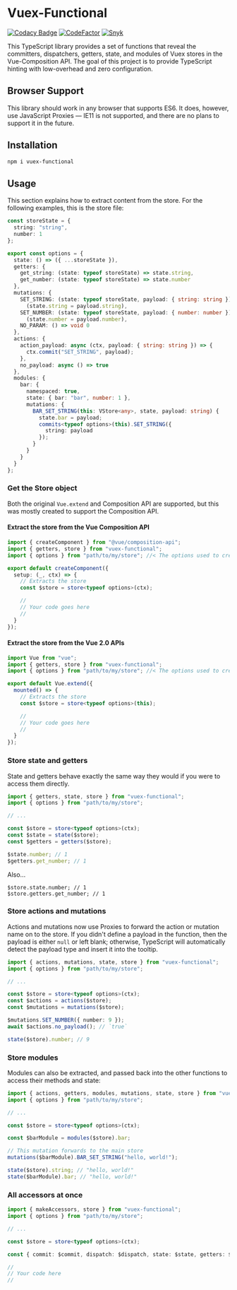 # Vuex-Functional

[![Codacy Badge](https://api.codacy.com/project/badge/Grade/2ec0befb33e6426bb85f60038fe62ca3)](https://www.codacy.com/manual/stevethedev/vuex-functional?utm_source=github.com&amp;utm_medium=referral&amp;utm_content=stevethedev/vuex-functional&amp;utm_campaign=Badge_Grade)
[![CodeFactor](https://www.codefactor.io/repository/github/stevethedev/vuex-functional/badge)](https://www.codefactor.io/repository/github/stevethedev/vuex-functional)
[![Snyk](https://img.shields.io/snyk/vulnerabilities/github/stevethedev/vuex-functional)](https://img.shields.io/snyk/vulnerabilities/github/stevethedev/vuex-functional)

This TypeScript library provides a set of functions that reveal the committers,
dispatchers, getters, state, and modules of Vuex stores in the Vue-Composition
API. The goal of this project is to provide TypeScript hinting with low-overhead
and zero configuration.

## Browser Support

This library should work in any browser that supports ES6. It does, however, use
JavaScript Proxies — IE11 is not supported, and there are no plans to support it
in the future.

## Installation

```bash
npm i vuex-functional
```

## Usage

This section explains how to extract content from the store. For the following examples, this is the store file:

```typescript
const storeState = {
  string: "string",
  number: 1
};

export const options = {
  state: () => ({ ...storeState }),
  getters: {
    get_string: (state: typeof storeState) => state.string,
    get_number: (state: typeof storeState) => state.number
  },
  mutations: {
    SET_STRING: (state: typeof storeState, payload: { string: string }) =>
      (state.string = payload.string),
    SET_NUMBER: (state: typeof storeState, payload: { number: number }) =>
      (state.number = payload.number),
    NO_PARAM: () => void 0
  },
  actions: {
    action_payload: async (ctx, payload: { string: string }) => {
      ctx.commit("SET_STRING", payload);
    },
    no_payload: async () => true
  },
  modules: {
    bar: {
      namespaced: true,
      state: { bar: "bar", number: 1 },
      mutations: {
        BAR_SET_STRING(this: VStore<any>, state, payload: string) {
          state.bar = payload;
          commits<typeof options>(this).SET_STRING({
            string: payload
          });
        }
      }
    }
  }
};
```

### Get the Store object

Both the original `Vue.extend` and Composition API are supported, but this was
mostly created to support the Composition API.

#### Extract the store from the Vue Composition API

```typescript
import { createComponent } from "@vue/composition-api";
import { getters, store } from "vuex-functional";
import { options } from "path/to/my/store"; //< The options used to create the store

export default createComponent({
  setup: (_, ctx) => {
    // Extracts the store
    const $store = store<typeof options>(ctx);

    //
    // Your code goes here
    //
  }
});
```

#### Extract the store from the Vue 2.0 APIs

```typescript
import Vue from "vue";
import { getters, store } from "vuex-functional";
import { options } from "path/to/my/store"; //< The options used to create the store

export default Vue.extend({
  mounted() => {
    // Extracts the store
    const $store = store<typeof options>(this);

    //
    // Your code goes here
    //
  }
});
```

### Store state and getters

State and getters behave exactly the same way they would if you were to access
them directly.

```typescript
import { getters, state, store } from "vuex-functional";
import { options } from "path/to/my/store";

// ...

const $store = store<typeof options>(ctx);
const $state = state($store);
const $getters = getters($store);

$state.number; // 1
$getters.get_number; // 1
```

Also...

```
$store.state.number; // 1
$store.getters.get_number; // 1
```

### Store actions and mutations

Actions and mutations now use Proxies to forward the action or mutation name on
to the store. If you didn't define a payload in the function, then the payload
is either `null` or left blank; otherwise, TypeScript will automatically detect
the payload type and insert it into the tooltip.

```typescript
import { actions, mutations, state, store } from "vuex-functional";
import { options } from "path/to/my/store";

// ...

const $store = store<typeof options>(ctx);
const $actions = actions($store);
const $mutations = mutations($store);

$mutations.SET_NUMBER({ number: 9 });
await $actions.no_payload(); // `true`

state($store).number; // 9
```

### Store modules

Modules can also be extracted, and passed back into the other functions to
access their methods and state:

```typescript
import { actions, getters, modules, mutations, state, store } from "vuex-functional";
import { options } from "path/to/my/store";

// ...

const $store = store<typeof options>(ctx);

const $barModule = modules($store).bar;

// This mutation forwards to the main store
mutations($barModule).BAR_SET_STRING("hello, world!");

state($store).string; // "hello, world!"
state($barModule).bar; // "hello, world!"
```

### All accessors at once

```typescript
import { makeAccessors, store } from "vuex-functional";
import { options } from "path/to/my/store";

// ...

const $store = store<typeof options>(ctx);

const { commit: $commit, dispatch: $dispatch, state: $state, getters: $getters } = makeAccessors($store);

//
// Your code here
//
```
